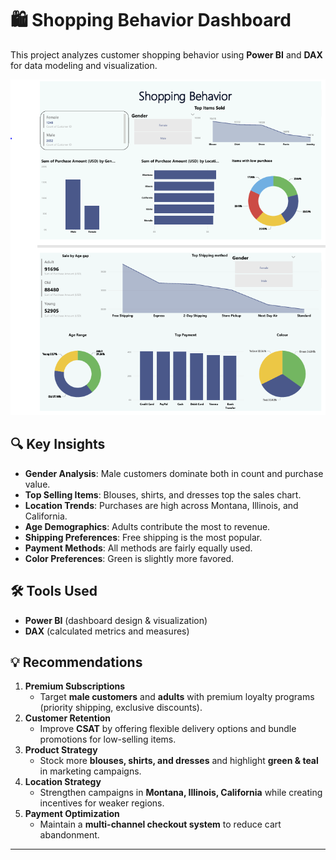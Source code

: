 # 🛍️ Shopping Behavior Dashboard  

This project analyzes customer shopping behavior using **Power BI** and **DAX** for data modeling and visualization.  

![Shopping Behavior Dashboard](Capture.PNG)  

## 🔍 Key Insights  
- **Gender Analysis**: Male customers dominate both in count and purchase value.  
- **Top Selling Items**: Blouses, shirts, and dresses top the sales chart.  
- **Location Trends**: Purchases are high across Montana, Illinois, and California.  
- **Age Demographics**: Adults contribute the most to revenue.  
- **Shipping Preferences**: Free shipping is the most popular.  
- **Payment Methods**: All methods are fairly equally used.  
- **Color Preferences**: Green is slightly more favored.  

## 🛠 Tools Used  
- **Power BI** (dashboard design & visualization)  
- **DAX** (calculated metrics and measures)  

## 💡 Recommendations  
1. **Premium Subscriptions**  
   - Target **male customers** and **adults** with premium loyalty programs (priority shipping, exclusive discounts).  
2. **Customer Retention**  
   - Improve **CSAT** by offering flexible delivery options and bundle promotions for low-selling items.  
3. **Product Strategy**  
   - Stock more **blouses, shirts, and dresses** and highlight **green & teal** in marketing campaigns.  
4. **Location Strategy**  
   - Strengthen campaigns in **Montana, Illinois, California** while creating incentives for weaker regions.  
5. **Payment Optimization**  
   - Maintain a **multi-channel checkout system** to reduce cart abandonment.  

---
